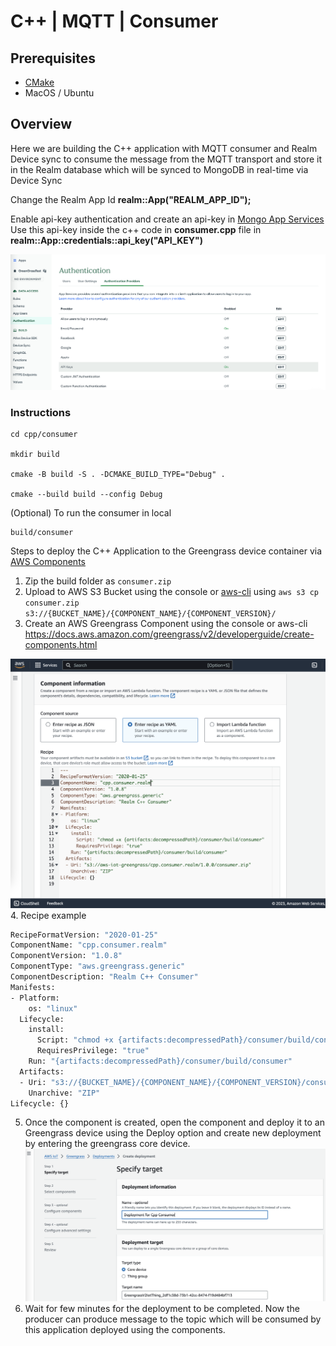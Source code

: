 # C++ | MQTT | Consumer

## Prerequisites

* [CMake](https://cmake.org/download/) 
* MacOS / Ubuntu

## Overview

Here we are building the C++ application with MQTT consumer and Realm Device sync to consume the message from the MQTT transport and store it in the Realm database which will be synced to MongoDB in real-time via Device Sync

Change the Realm App Id **realm::App("REALM_APP_ID");**

Enable api-key authentication and create an api-key in [Mongo App Services](https://www.mongodb.com/docs/atlas/app-services/authentication/api-key/#create-a-server-api-key)
Use this api-key inside the c++ code in **consumer.cpp** file in **realm::App::credentials::api_key("API_KEY")**

![ApiKey](../../../../media/app-services-apikey-create.png)

### Instructions

```
cd cpp/consumer

mkdir build

cmake -B build -S . -DCMAKE_BUILD_TYPE="Debug" .

cmake --build build --config Debug
```


(Optional) To run the consumer in local

```
build/consumer
```

Steps to deploy the C++ Application to the Greengrass device container via [AWS Components](https://docs.aws.amazon.com/greengrass/v2/developerguide/create-components.html)

1. Zip the build folder as `consumer.zip`
2. Upload to AWS S3 Bucket using the console or [aws-cli](https://docs.aws.amazon.com/cli/latest/userguide/getting-started-install.html) using `aws s3 cp consumer.zip s3://{BUCKET_NAME}/{COMPONENT_NAME}/{COMPONENT_VERSION}/`
3. Create an AWS Greengrass Component using the console or aws-cli https://docs.aws.amazon.com/greengrass/v2/developerguide/create-components.html

![Create Component](../../../../media/create-comp.png)
4. Recipe example
```sh
RecipeFormatVersion: "2020-01-25"
ComponentName: "cpp.consumer.realm"
ComponentVersion: "1.0.8"
ComponentType: "aws.greengrass.generic"
ComponentDescription: "Realm C++ Consumer"
Manifests:
- Platform:
    os: "linux"
  Lifecycle:
    install:
      Script: "chmod +x {artifacts:decompressedPath}/consumer/build/consumer"
      RequiresPrivilege: "true"
    Run: "{artifacts:decompressedPath}/consumer/build/consumer"
  Artifacts:
  - Uri: "s3://{BUCKET_NAME}/{COMPONENT_NAME}/{COMPONENT_VERSION}/consumer.zip"
    Unarchive: "ZIP"
Lifecycle: {}
```

5. Once the component is created, open the component and deploy it to an Greengrass device using the Deploy option and create new deployment by entering the greengrass core device.
![Component Deployment](../../../../media/comp-deployment.png)
6. Wait for few minutes for the deployment to be completed. Now the producer can produce message to the topic which will be consumed by this application deployed using the components. 
